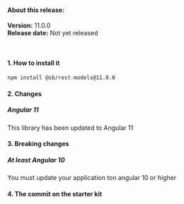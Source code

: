 #### About this release:

**Version:** 11.0.0  
**Release date:** Not yet released

<br>

#### 1. How to install it

```bash
npm install @sb/rest-models@11.0.0
```

#### 2. Changes

##### Angular 11
This library has been updated to Angular 11

#### 3. Breaking changes

##### At least Angular 10
You must update your application ton angular 10 or higher

#### 4. The commit on the starter kit

